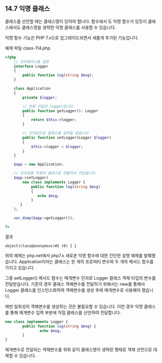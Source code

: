 ## 14.7 익명 클래스
클래스를 선언할 때는 클래스명이 있어야 합니다. 함수에서 도 익명 함수가 있듯이 클래스에서도 클래스명을 생략한 익명 클래스를 사용할 수 있습니다.

익명 함수 기능은 PHP 7.x으로 업그레이드되면서 새롭게 추가된 기능입니다.

예제 파일 class-114.php
```php
<?php
    // 인터페이스를 설정
    interface Logger
    {
        public function log(string $msg);
    }

    class Application
    {
        private $logger;

        // 반환 타입은 logger입니다.
        public function getLogger(): Logger
        {
            return $this->logger;
        }

    	// 인자값으로 클래스를 입력을 받습니다.
    	public function setLogger(Logger $logger)
        {
        	$this->logger = $logger;
    	}
    }

    $app = new Application;

    // 인자값을 익명의 클래스로 만들어서 전달합니다.
    $app->setLogger(
        new class implements Logger {
    		public function log(string $msg)
            {
        	   echo $msg;
    		}
	   }
    );

    var_dump($app->getLogger());

?>
```

결과
```
object(class@anonymous)#2 (0) { } 
```

위의 예제는 php.net에서 php7.x 새로운 익명 함수에 대한 간단한 설명 예제를 발췌했습니다. Application이라는 클래스는 한 개의 프로퍼티 변수와 두 개의 메서드 함수를 가지고 있습니다.

그중 setLogger() 메서드 함수는 매개변수 인자로 Logger 클래스 객체 타입의 변수를 전달받습니다. 기존의 경우 클래스 객체변수를 전달하기 위해서는 new를 통해서 Logger 클래스를 인스턴스화하여 객체변수를 생성 후에 매개변수로 사용해야 했습니다.

매번 일회성의 객체변수를 생성하는 것은 불필요할 수 있습니다. 이런 경우 익명 클래스를 통해 매개변수 입력 부분에 직접 클래스를 선언하여 전달합니다.

```php
new class implements Logger {
    	public function log(string $msg) {
            	echo $msg;
    	}
}
```

매개변수로 전달되는 객체변수를 위와 같이 클래스명이 생략된 형태로 객체 선언으로 대체할 수 있습니다.

